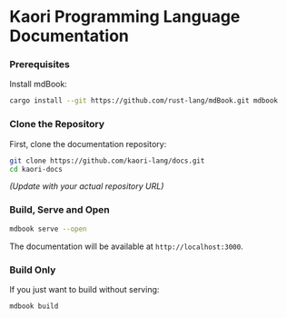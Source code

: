 # Kaori Programming Language Documentation

### Prerequisites

Install mdBook:

```bash
cargo install --git https://github.com/rust-lang/mdBook.git mdbook
```

### Clone the Repository

First, clone the documentation repository:

```bash
git clone https://github.com/kaori-lang/docs.git
cd kaori-docs
```

_(Update with your actual repository URL)_

### Build, Serve and Open

```bash
mdbook serve --open
```

The documentation will be available at `http://localhost:3000`.

### Build Only

If you just want to build without serving:

```bash
mdbook build
```
